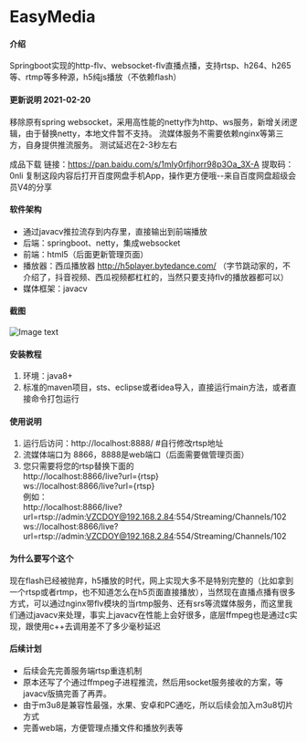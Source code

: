
# EasyMedia

#### 介绍
Springboot实现的http-flv、websocket-flv直播点播，支持rtsp、h264、h265等、rtmp等多种源，h5纯js播放（不依赖flash）

#### 更新说明 2021-02-20
移除原有spring websocket，采用高性能的netty作为http、ws服务，新增关闭逻辑，由于替换netty，本地文件暂不支持。
流媒体服务不需要依赖nginx等第三方，自身提供推流服务。
测试延迟在2-3秒左右

成品下载
链接：https://pan.baidu.com/s/1mIy0rfjhorr98p3Oa_3X-A 
提取码：0nli 
复制这段内容后打开百度网盘手机App，操作更方便哦--来自百度网盘超级会员V4的分享


#### 软件架构
* 通过javacv推拉流存到内存里，直接输出到前端播放
* 后端：springboot、netty，集成websocket
* 前端：html5（后面更新管理页面）
* 播放器：西瓜播放器 http://h5player.bytedance.com/ （字节跳动家的，不介绍了，抖音视频、西瓜视频都杠杠的，当然只要支持flv的播放器都可以）
* 媒体框架：javacv

#### 截图
![Image text](https://img-blog.csdnimg.cn/img_convert/e8944fb7e61fbead2e773edfd6beeaf6.png)


#### 安装教程

1.  环境：java8+
2.  标准的maven项目，sts、eclipse或者idea导入，直接运行main方法，或者直接命令打包运行

#### 使用说明

1.  运行后访问：http://localhost:8888/  #自行修改rtsp地址
2.  流媒体端口为 8866，8888是web端口（后面需要做管理页面）
3.  您只需要将您的rtsp替换下面的 <br/>
    http://localhost:8866/live?url={rtsp} <br/>
    ws://localhost:8866/live?url={rtsp} <br/>
    例如：<br/>
    http://localhost:8866/live?url=rtsp://admin:VZCDOY@192.168.2.84:554/Streaming/Channels/102 <br/>
    ws://localhost:8866/live?url=rtsp://admin:VZCDOY@192.168.2.84:554/Streaming/Channels/102 <br/>


#### 为什么要写个这个
现在flash已经被抛弃，h5播放的时代，网上实现大多不是特别完整的（比如拿到一个rtsp或者rtmp，也不知道怎么在h5页面直接播放），当然现在直播点播有很多方式，可以通过nginx带flv模块的当rtmp服务、还有srs等流媒体服务，而这里我们通过javacv来处理，事实上javacv在性能上会好很多，底层ffmpeg也是通过c实现，跟使用c++去调用差不了多少毫秒延迟


#### 后续计划
* 后续会先完善服务端rtsp重连机制
* 原本还写了个通过ffmpeg子进程推流，然后用socket服务接收的方案，等javacv版搞完善了再弄。
* 由于m3u8是兼容性最强，水果、安卓和PC通吃，所以后续会加入m3u8切片方式
* 完善web端，方便管理点播文件和播放列表等

